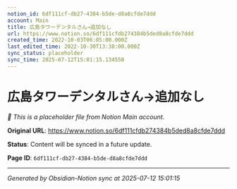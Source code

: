 ```yaml
---
notion_id: 6df111cf-db27-4384-b5de-d8a8cfde7ddd
account: Main
title: 広島タワーデンタルさん→追加なし
url: https://www.notion.so/6df111cfdb274384b5ded8a8cfde7ddd
created_time: 2022-10-03T06:05:00.000Z
last_edited_time: 2022-10-30T13:38:00.000Z
sync_status: placeholder
sync_time: 2025-07-12T15:01:15.134550
---
```


# 広島タワーデンタルさん→追加なし

*🔄 This is a placeholder file from Notion Main account.*

**Original URL**: https://www.notion.so/6df111cfdb274384b5ded8a8cfde7ddd

**Status**: Content will be synced in a future update.

**Page ID**: `6df111cf-db27-4384-b5de-d8a8cfde7ddd`

---

*Generated by Obsidian-Notion sync at 2025-07-12 15:01:15*
